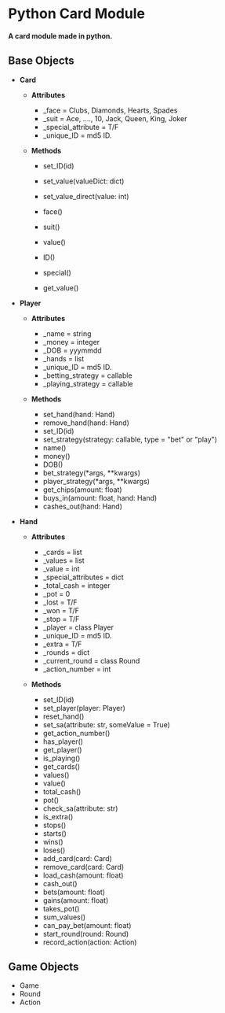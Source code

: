 # Python Card Module

#### A card module made in python.

## Base Objects

- **Card**
    - **Attributes**
        - _face = Clubs, Diamonds, Hearts, Spades
        - _suit = Ace, ...., 10, Jack, Queen, King, Joker
        - _special_attribute = T/F
        - _unique_ID = md5 ID.
    
    - **Methods**
        - set_ID(id)
        - set_value(valueDict: dict)
        - set_value_direct(value: int)

        - face()
        - suit()
        - value()
        - ID()
        - special()
        - get_value()

- **Player**
    - **Attributes**
        - _name = string
        - _money = integer
        - _DOB = yyymmdd
        - _hands = list
        - _unique_ID = md5 ID.
        - _betting_strategy = callable
        - _playing_strategy = callable
    
    - **Methods**
        - set_hand(hand: Hand)
        - remove_hand(hand: Hand)
        - set_ID(id)
        - set_strategy(strategy: callable, type = "bet" or "play")
        - name()
        - money()
        - DOB()
        - bet_strategy(*args, **kwargs)
        - player_strategy(*args, **kwargs)
        - get_chips(amount: float)
        - buys_in(amount: float, hand: Hand)
        - cashes_out(hand: Hand)

- **Hand**
    - **Attributes**
        - _cards = list
        - _values = list
        - _value = int
        - _special_attributes = dict
        - _total_cash = integer
        - _pot = 0
        - _lost = T/F
        - _won = T/F
        - _stop = T/F
        - _player = class Player
        - _unique_ID = md5 ID.
        - _extra = T/F
        - _rounds = dict
        - _current_round = class Round
        - _action_number = int
    
    - **Methods**
        - set_ID(id)
        - set_player(player: Player)
        - reset_hand()
        - set_sa(attribute: str, someValue = True)
        - get_action_number()
        - has_player()
        - get_player()
        - is_playing()
        - get_cards()
        - values()
        - value()
        - total_cash()
        - pot()
        - check_sa(attribute: str)
        - is_extra()
        - stops()
        - starts()
        - wins()
        - loses()
        - add_card(card: Card)
        - remove_card(card: Card)
        - load_cash(amount: float)
        - cash_out()
        - bets(amount: float)
        - gains(amount: float)
        - takes_pot()
        - sum_values()
        - can_pay_bet(amount: float)
        - start_round(round: Round)
        - record_action(action: Action)

## Game Objects

- Game
- Round
- Action